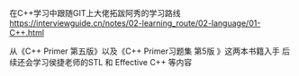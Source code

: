 在C++学习中跟随GIT上大佬拓跋阿秀的学习路线 https://interviewguide.cn/notes/02-learning_route/02-language/01-C++.html

从《C++ Primer 第五版》以及《C++ Primer习题集 第5版 》这两本书籍入手
后续还会学习侯捷老师的STL 和 Effective C++  等内容


